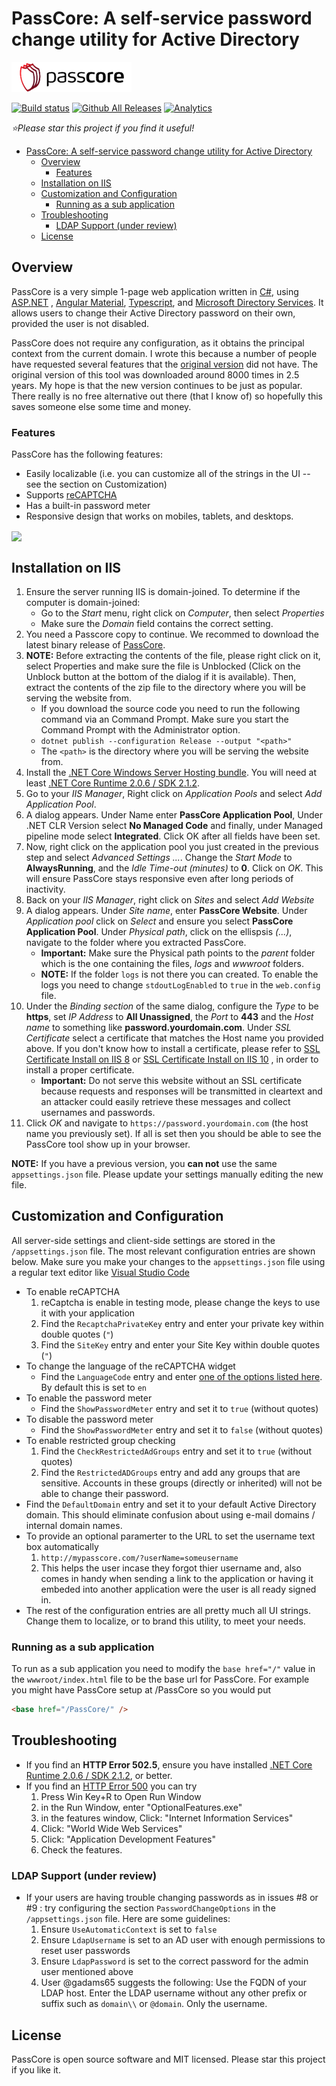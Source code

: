 # PassCore: A self-service password change utility for Active Directory

![Passcore Logo](https://github.com/unosquare/passcore/raw/master/src/Unosquare.PassCore.Web/ClientApp/assets/images/passcore-logo.png)

[![Build status](https://ci.appveyor.com/api/projects/status/76nxqw893mk7xfb9/branch/master?svg=true)](https://ci.appveyor.com/project/geoperez/passcore/branch/master)
[![Github All Releases](https://img.shields.io/github/downloads/unosquare/passcore/total.svg)](https://github.com/unosquare/passcore/releases)
[![Analytics](https://ga-beacon.appspot.com/UA-8535255-2/unosquare/passcore/)](https://github.com/igrigorik/ga-beacon)

*:star:Please star this project if you find it useful!*

- [PassCore: A self-service password change utility for Active Directory](#passcore-a-self-service-password-change-utility-for-active-directory)
  - [Overview](#overview)
    - [Features](#features)
  - [Installation on IIS](#installation-on-iis)
  - [Customization and Configuration](#customization-and-configuration)
    - [Running as a sub application](#running-as-a-sub-application)
  - [Troubleshooting](#troubleshooting)
    - [LDAP Support (under review)](#ldap-support-under-review)
  - [License](#license)

## Overview

PassCore is a very simple 1-page web application written in [C#](https://docs.microsoft.com/en-us/dotnet/csharp/), using [ASP.NET](https://www.asp.net/) , [Angular Material](https://material.angular.io/), [Typescript](http://www.typescriptlang.org/), and [Microsoft Directory Services](https://docs.microsoft.com/en-us/dotnet/api/system.directoryservices). It allows users to change their Active Directory password on their own, provided the user is not disabled.

PassCore does not require any configuration, as it obtains the principal context from the current domain. I wrote this because a number of people have requested several features that the [original version](http://unopasscore.codeplex.com/) did not have. The original version of this tool was downloaded around 8000 times in 2.5 years. My hope is that the new version continues to be just as popular. There really is no free alternative out there (that I know of) so hopefully this saves someone else some time and money.

### Features

PassCore has the following features:

- Easily localizable (i.e. you can customize all of the strings in the UI -- see the section on Customization)
- Supports [reCAPTCHA](https://www.google.com/recaptcha/intro/index.html)
- Has a built-in password meter
- Responsive design that works on mobiles, tablets, and desktops.

<img align="center" src="https://github.com/unosquare/passcore/raw/master/preview.png"></img>

## Installation on IIS

1. Ensure the server running IIS is domain-joined. To determine if the computer is domain-joined:
    - Go to the *Start* menu, right click on *Computer*, then select *Properties*
    - Make sure the *Domain* field contains the correct setting.
1. You need a Passcore copy to continue. We recommed to download the latest binary release of [PassCore](https://github.com/unosquare/passcore/releases/download/3.0.2/passcore.zip).
1. **NOTE:** Before extracting the contents of the file, please right click on it, select Properties and make sure the file is Unblocked (Click on the Unblock button at the bottom of the dialog if it is available). Then, extract the contents of the zip file to the directory where you will be serving the website from.
    - If you download the source code you need to run the following command via an Command Prompt. Make sure you start the Command Prompt with the Administrator option.
    - `dotnet publish --configuration Release --output "<path>"`
    - The `<path>` is the directory where you will be serving the website from.
1. Install the [.NET Core Windows Server Hosting bundle](https://docs.microsoft.com/en-us/aspnet/core/publishing/iis?tabs=aspnetcore2x#install-the-net-core-windows-server-hosting-bundle). You will need at least [.NET Core Runtime 2.0.6 / SDK 2.1.2](https://github.com/dotnet/core/blob/master/release-notes/download-archives/2.0.6-download.md).
1. Go to your *IIS Manager*, Right click on *Application Pools* and select *Add Application Pool*.
1. A dialog appears. Under Name enter **PassCore Application Pool**, Under .NET CLR Version select **No Managed Code** and finally, under Managed pipeline mode select **Integrated**. Click OK after all fields have been set.
1. Now, right click on the application pool you just created in the previous step and select *Advanced Settings ...*. Change the *Start Mode* to **AlwaysRunning**, and the *Idle Time-out (minutes)* to **0**. Click on *OK*. This will ensure PassCore stays responsive even after long periods of inactivity.
1. Back on your *IIS Manager*, right click on *Sites* and select *Add Website*
1. A dialog appears. Under *Site name*, enter **PassCore Website**. Under *Application pool* click on *Select* and ensure you select **PassCore Application Pool**. Under *Physical path*, click on the ellispsis *(...)*, navigate to the folder where you extracted PassCore.
    - **Important:** Make sure the Physical path points to the *parent* folder which is the one containing the files, *logs* and *wwwroot* folders.
    - **NOTE:** If the folder `logs` is not there you can created. To enable the logs you need to change `stdoutLogEnabled` to `true` in the `web.config` file.
1. Under the *Binding section* of the same dialog, configure the *Type* to be **https**, set *IP Address* to **All Unassigned**, the *Port* to **443** and the *Host name* to something like **password.yourdomain.com**. Under *SSL Certificate* select a certificate that matches the Host name you provided above. If you don't know how to install a certificate, please refer to [SSL Certificate Install on IIS 8](https://www.digicert.com/ssl-certificate-installation-microsoft-iis-8.htm) or [SSL Certificate Install on IIS 10](https://www.digicert.com/csr-creation-ssl-installation-iis-10.htm) , in order to install a proper certificate.
    - **Important:** Do not serve this website without an SSL certificate because requests and responses will be transmitted in cleartext and an attacker could easily retrieve these messages and collect usernames and passwords.
1. Click *OK* and navigate to `https://password.yourdomain.com` (the host name you previously set). If all is set then you should be able to see the PassCore tool show up in your browser.

**NOTE:** If you have a previous version, you **can not** use the same `appsettings.json` file. Please update your settings manually editing the new file.

## Customization and Configuration

All server-side settings and client-side settings are stored in the `/appsettings.json` file.
The most relevant configuration entries are shown below. Make sure you make your changes to the `appsettings.json` file using a regular text editor like [Visual Studio Code](https://code.visualstudio.com)

- To enable reCAPTCHA
  1. reCaptcha is enable in testing mode, please change the keys to use it with your application
  2. Find the `RecaptchaPrivateKey` entry and enter your private key within double quotes (`"`)
  3. Find the `SiteKey` entry and enter your Site Key within double quotes (`"`)
- To change the language of the reCAPTCHA widget
  - Find the `LanguageCode` entry and enter [one of the options listed here](https://developers.google.com/recaptcha/docs/language). By default this is set to `en`
- To enable the password meter
  - Find the `ShowPasswordMeter` entry and set it to `true` (without quotes)
- To disable the password meter
  - Find the `ShowPasswordMeter` entry and set it to `false` (without quotes)
- To enable restricted group checking
  1. Find the `CheckRestrictedAdGroups` entry and set it to `true` (without quotes)
  2. Find the `RestrictedADGroups` entry and add any groups that are sensitive.  Accounts in these groups (directly or inherited) will not be able to change their password.
- Find the `DefaultDomain` entry and set it to your default Active Directory domain. This should eliminate confusion about using e-mail domains / internal domain names.
- To provide an optional paramerter to the URL to set the username text box automatically
  1. `http://mypasscore.com/?userName=someusername`
  2. This helps the user incase they forgot thier username and, also comes in handy when sending a link to the application or having it embeded into another application were the user is all ready signed in.
- The rest of the configuration entries are all pretty much all UI strings. Change them to localize, or to brand this utility, to meet your needs.

### Running as a sub application

To run as a sub application you need to modify the `base href="/"` value in the `wwwroot/index.html` file to be the base url for PassCore. For example you might have PassCore setup at /PassCore so you would put

```html
<base href="/PassCore/" />
```

## Troubleshooting

- If you find an **HTTP Error 502.5**, ensure you have installed [.NET Core Runtime 2.0.6 / SDK 2.1.2](https://github.com/dotnet/core/blob/master/release-notes/download-archives/2.0.6-download.md), or better.
- If you find an [HTTP Error 500](https://stackoverflow.com/questions/45415832/http-error-500-19-in-iis-10-and-visual-studio-2017) you can try
  1. Press Win Key+R to Open Run Window
  1. in the Run Window, enter "OptionalFeatures.exe"
  1. in the features window, Click: "Internet Information Services"
  1. Click: "World Wide Web Services"
  1. Click: "Application Development Features"
  1. Check the features.

### LDAP Support (under review)

- If your users are having trouble changing passwords as in issues #8 or #9 : try configuring the section `PasswordChangeOptions` in the `/appsettings.json` file. Here are some guidelines:
  1. Ensure `UseAutomaticContext` is set to `false`
  1. Ensure `LdapUsername` is set to an AD user with enough permissions to reset user passwords
  1. Ensure `LdapPassword` is set to the correct password for the admin user mentioned above
  1. User @gadams65 suggests the following: Use the FQDN of your LDAP host. Enter the LDAP username without any other prefix or suffix such as `domain\\` or `@domain`. Only the username.

## License

PassCore is open source software and MIT licensed. Please star this project if you like it.
